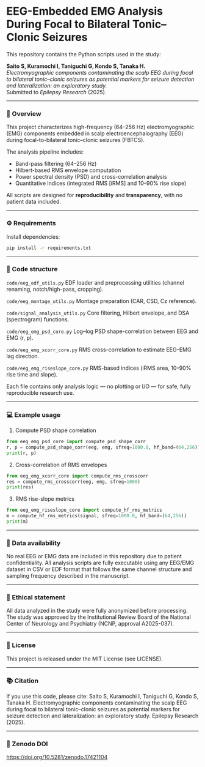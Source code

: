 # EEG-Embedded EMG Analysis During Focal to Bilateral Tonic–Clonic Seizures

This repository contains the Python scripts used in the study:

**Saito S, Kuramochi I, Taniguchi G, Kondo S, Tanaka H.**  
*Electromyographic components contaminating the scalp EEG during focal to bilateral tonic–clonic seizures as potential markers for seizure detection and lateralization: an exploratory study.*  
Submitted to *Epilepsy Research* (2025).

---

### 🧠 Overview
This project characterizes high-frequency (64–256 Hz) electromyographic (EMG) components embedded in scalp electroencephalography (EEG) during focal-to-bilateral tonic–clonic seizures (FBTCS).  

The analysis pipeline includes:
- Band-pass filtering (64–256 Hz)  
- Hilbert-based RMS envelope computation  
- Power spectral density (PSD) and cross-correlation analysis  
- Quantitative indices (integrated RMS [iRMS] and 10–90% rise slope)

All scripts are designed for **reproducibility** and **transparency**, with no patient data included.

---

### ⚙️ Requirements
Install dependencies:
```bash
pip install -r requirements.txt
```

---

### 🧩 Code structure

`code/eeg_edf_utils.py`	
EDF loader and preprocessing utilities (channel renaming, notch/high-pass, cropping).

`code/eeg_montage_utils.py`
Montage preparation (CAR, CSD, Cz reference).

`code/signal_analysis_utils.py`	
Core filtering, Hilbert envelope, and DSA (spectrogram) functions.

`code/eeg_emg_psd_core.py`
Log–log PSD shape-correlation between EEG and EMG (r, p).

`code/eeg_emg_xcorr_core.py`
RMS cross-correlation to estimate EEG–EMG lag direction.

`code/eeg_emg_riseslope_core.py`
RMS-based indices (iRMS area, 10–90% rise time and slope).

Each file contains only analysis logic — no plotting or I/O — for safe, fully reproducible research use.

---

### 💻 Example usage

1. Compute PSD shape correlation

```python
from eeg_emg_psd_core import compute_psd_shape_corr
r, p = compute_psd_shape_corr(eeg, emg, sfreq=1000.0, hf_band=(64,256))
print(r, p)
```


2. Cross-correlation of RMS envelopes

```python
from eeg_emg_xcorr_core import compute_rms_crosscorr
res = compute_rms_crosscorr(eeg, emg, sfreq=1000)
print(res)
```


3. RMS rise-slope metrics
   
```python
from eeg_emg_riseslope_core import compute_hf_rms_metrics
m = compute_hf_rms_metrics(signal, sfreq=1000.0, hf_band=(64,256))
print(m)
```

---

### 📂 Data availability

No real EEG or EMG data are included in this repository due to patient confidentiality.
All analysis scripts are fully executable using any EEG/EMG dataset in CSV or EDF format that follows the same channel structure and sampling frequency described in the manuscript.

---

### 🧾 Ethical statement

All data analyzed in the study were fully anonymized before processing.
The study was approved by the Institutional Review Board of the National Center of Neurology and Psychiatry (NCNP, approval A2025-037).

---

### 📜 License

This project is released under the MIT License (see LICENSE).

---

### 📚 Citation

If you use this code, please cite:
Saito S, Kuramochi I, Taniguchi G, Kondo S, Tanaka H.
Electromyographic components contaminating the scalp EEG during focal to bilateral tonic–clonic seizures as potential markers for seizure detection and lateralization: an exploratory study.
Epilepsy Research (2025).

---

### 📘 Zenodo DOI

https://doi.org/10.5281/zenodo.17421104
